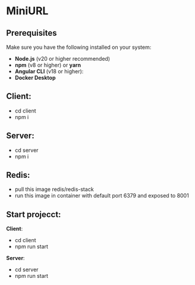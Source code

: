 # MiniURL
## Prerequisites

Make sure you have the following installed on your system:

- **Node.js** (v20 or higher recommended)
- **npm** (v8 or higher) or **yarn**
- **Angular CLI** (v18 or higher):
- **Docker Desktop**

## Client:
- cd client
- npm i

## Server:
- cd server
- npm i

## Redis:
- pull this image redis/redis-stack
- run this image in container with default port 6379 and exposed to 8001

## Start projecct:


**Client**:
- cd client
- npm run start


**Server**:
- cd server
- npm run start
 
